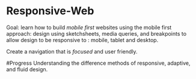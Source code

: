 # Responsive-Web

Goal: learn how to build *mobile first* websites using the mobile first approach: design using sketchsheets, media queries, and breakpoints to allow design to be responsive to : mobile, tablet and desktop. 

Create a navigation that is *focused* and user friendly.

#Progress 
Understanding the difference methods of responsive, adaptive, and fluid design. 

